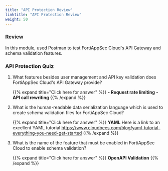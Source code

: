 ```yaml
---
title: "API Protection Review"
linktitle: "API Protection Review"
weight: 50
---
```


### Review 

In this module, used Postman to test FortiAppSec Cloud's API Gateway and schema validation features.


### API Protection Quiz

1. What features besides user management and API key validation does FortiAppSec Cloud's API Gateway provide?

    {{% expand title="Click here for answer" %}}
**- Request rate limiting**
**- API call rewriting**
    {{% /expand %}}

2. What is the human-readable data serialization language which is used to create schema validation files for FortiAppSec Cloud?

    {{% expand title="Click here for answer" %}}
**YAML** Here is a link to an excellent YAML tutorial https://www.cloudbees.com/blog/yaml-tutorial-everything-you-need-get-started
    {{% /expand %}}

3. What is the name of the feature that must be enabled in FortiAppSec Cloud to enable schema validation?

    {{% expand title="Click here for answer" %}}
**OpenAPI Validation**
    {{% /expand %}}